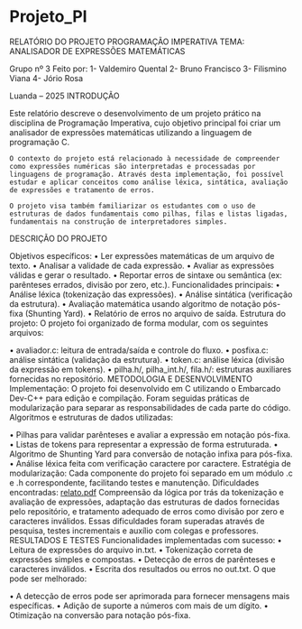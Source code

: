 # Projeto_PI


RELATÓRIO DO PROJETO 
PROGRAMAÇÃO IMPERATIVA
TEMA:
ANALISADOR DE EXPRESSÕES MATEMÁTICAS


Grupo nº 3
Feito por:
1-	Valdemiro Quental
2-	Bruno Francisco
3-	Filismino Viana
4-	Jório Rosa


Luanda – 2025
INTRODUÇÃO

Este relatório descreve o desenvolvimento de um projeto prático na disciplina de Programação Imperativa, cujo objetivo principal foi criar um analisador de expressões matemáticas utilizando a linguagem de programação C.

 	O contexto do projeto está relacionado à necessidade de compreender como expressões numéricas são interpretadas e processadas por linguagens de programação. Através desta implementação, foi possível estudar e aplicar conceitos como análise léxica, sintática, avaliação de expressões e tratamento de erros.

 	O projeto visa também familiarizar os estudantes com o uso de estruturas de dados fundamentais como pilhas, filas e listas ligadas, fundamentais na construção de interpretadores simples.
DESCRIÇÃO DO PROJETO

Objetivos específicos:
•	Ler expressões matemáticas de um arquivo de texto.
•	Analisar a validade de cada expressão.
•	Avaliar as expressões válidas e gerar o resultado.
•	Reportar erros de sintaxe ou semântica (ex: parênteses errados, divisão por zero, etc.).
Funcionalidades principais:
•	Análise léxica (tokenização das expressões).
•	Análise sintática (verificação da estrutura).
•	Avaliação matemática usando algoritmo de notação pós-fixa (Shunting Yard).
•	Relatório de erros no arquivo de saída.
Estrutura do projeto:
O projeto foi organizado de forma modular, com os seguintes arquivos:

•	avaliador.c: leitura de entrada/saída e controle do fluxo.
•	posfixa.c: análise sintática (validação da estrutura).
•	token.c: análise léxica (divisão da expressão em tokens).
•	pilha.h/, pilha_int.h/, fila.h/: estruturas auxiliares fornecidas no repositório.
METODOLOGIA E DESENVOLVIMENTO
Implementação:
O projeto foi desenvolvido em C utilizando o Embarcado Dev-C++ para edição e compilação. Foram seguidas práticas de modularização para separar as responsabilidades de cada parte do código.
Algoritmos e estruturas de dados utilizadas:

•	Pilhas para validar parênteses e avaliar a expressão em notação pós-fixa.
•	Listas de tokens para representar a expressão de forma estruturada.
•	Algoritmo de Shunting Yard para conversão de notação infixa para pós-fixa.
•	Análise léxica feita com verificação caractere por caractere.
Estratégia de modularização:
Cada componente do projeto foi separado em um módulo .c e .h correspondente, facilitando testes e manutenção.
Dificuldades encontradas:
[relato.pdf](https://github.com/user-attachments/files/20927621/relato.pdf)
Compreensão da lógica por trás da tokenização e avaliação de expressões, adaptação das estruturas de dados fornecidas pelo repositório, e tratamento adequado de erros como divisão por zero e caracteres inválidos. Essas dificuldades foram superadas através de pesquisa, testes incrementais e auxílio com colegas e professores.
RESULTADOS E TESTES
Funcionalidades implementadas com sucesso:
•	Leitura de expressões do arquivo in.txt.
•	Tokenização correta de expressões simples e compostas.
•	Detecção de erros de parênteses e caracteres inválidos.
•	Escrita dos resultados ou erros no out.txt.
O que pode ser melhorado:

•	A detecção de erros pode ser aprimorada para fornecer mensagens mais específicas.
•	Adição de suporte a números com mais de um dígito.
•	Otimização na conversão para notação pós-fixa.



